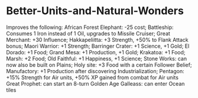 # Better-Units-and-Natural-Wonders
Improves the following: 
African Forest Elephant: -25 cost;
Battleship: Consumes 1 Iron instead of 1 Oil, upgrades to Missile Cruiser; 
Great Merchant: +30 Influence;
Hakkapeliitta: +3 Strength, +50% to Flank Attack bonus; 
Maori Warrior: +1 Strength;
Barringer Crater: +1 Science, +1 Gold;
El Dorado: +1 Food;
Grand Mesa: +1 Production, +1 Gold;
Krakatoa: +1 Food;
Marsh: +2 Food;
Old Faithful: +1 Happiness, +1 Science; 
Stone Works: can now also be built on Plains;
Holy site: +3 Food with a certain Follower Belief;
Manufactory: +1 Production after discovering Industrialization;
Pentagon: +15% Strength for Air units, +50% XP gained from combat for Air units
Great Prophet: can start an 8-turn Golden Age
Galleass: can enter Ocean tiles
